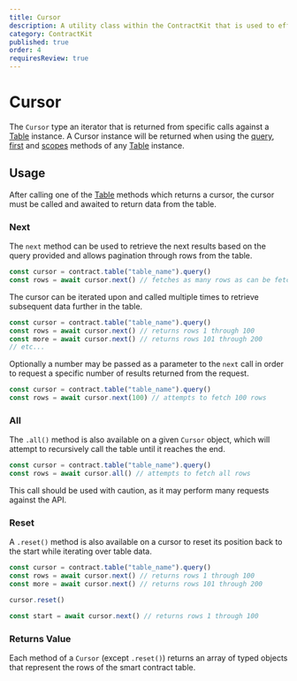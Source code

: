 ```yaml
---
title: Cursor
description: A utility class within the ContractKit that is used to efficiently fetch rows from a specific smart contract table
category: ContractKit
published: true
order: 4
requiresReview: true
---
```


# Cursor

The `Cursor` type an iterator that is returned from specific calls against a [Table](/docs/contract-kit/table-class) instance. A Cursor instance will be returned when using the [query](/docs/contract-kit/query-method), [first](/docs/contract-kit/first-method) and [scopes](/docs/contract-kit/scopes-method) methods of any [Table](/docs/contract-kit/table-class) instance.

## Usage

After calling one of the [Table](/docs/contract-kit/table-class) methods which returns a cursor, the cursor must be called and awaited to return data from the table.

### Next

The `next` method can be used to retrieve the next results based on the query provided and allows pagination through rows from the table.

```typescript
const cursor = contract.table("table_name").query()
const rows = await cursor.next() // fetches as many rows as can be fetched in a single API request
```

The cursor can be iterated upon and called multiple times to retrieve subsequent data further in the table.

```typescript
const cursor = contract.table("table_name").query()
const rows = await cursor.next() // returns rows 1 through 100
const more = await cursor.next() // returns rows 101 through 200
// etc...
```

Optionally a number may be passed as a parameter to the `next` call in order to request a specific number of results returned from the request.

```typescript
const cursor = contract.table("table_name").query()
const rows = await cursor.next(100) // attempts to fetch 100 rows
```

### All

The `.all()` method is also available on a given `Cursor` object, which will attempt to recursively call the table until it reaches the end.

```typescript
const cursor = contract.table("table_name").query()
const rows = await cursor.all() // attempts to fetch all rows
```

This call should be used with caution, as it may perform many requests against the API.

### Reset

A `.reset()` method is also available on a cursor to reset its position back to the start while iterating over table data.

```typescript
const cursor = contract.table("table_name").query()
const rows = await cursor.next() // returns rows 1 through 100
const more = await cursor.next() // returns rows 101 through 200

cursor.reset()

const start = await cursor.next() // returns rows 1 through 100
```

### Returns Value

Each method of a `Cursor` (except `.reset()`) returns an array of typed objects that represent the rows of the smart contract table.
